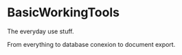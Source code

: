# BasicWorkingTools
The everyday use stuff.

From everything to database conexion to document export.
